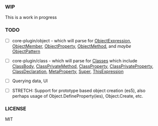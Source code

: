### WIP

This is a work in progress

### TODO

* [ ] core-plugin/object - which will parse for
      [ObjectExpression](https://github.com/babel/babel/blob/master/packages/babylon/ast/spec.md#objectexpression),
      [ObjectMember](https://github.com/babel/babel/blob/master/packages/babylon/ast/spec.md#objectmember),
      [ObjectProperty](https://github.com/babel/babel/blob/master/packages/babylon/ast/spec.md#objectproperty),
      [ObjectMethod](https://github.com/babel/babel/blob/master/packages/babylon/ast/spec.md#objectmethod),
      and _maybe_
      [ObjectPattern](https://github.com/babel/babel/blob/master/packages/babylon/ast/spec.md#objectpattern)

* [ ] core-plugin/class - which will parse for
      [Classes](https://github.com/babel/babel/blob/master/packages/babylon/ast/spec.md#classes)
      which include
      [ClassBody](https://github.com/babel/babel/blob/master/packages/babylon/ast/spec.md#classbody),
      [ClassPrivateMethod](https://github.com/babel/babel/blob/master/packages/babylon/ast/spec.md#classprivatemethod),
      [ClassProperty](https://github.com/babel/babel/blob/master/packages/babylon/ast/spec.md#classproperty),
      [ClassPrivateProperty](https://github.com/babel/babel/blob/master/packages/babylon/ast/spec.md#classprivateproperty),
      [ClassDeclaration](https://github.com/babel/babel/blob/master/packages/babylon/ast/spec.md#classdeclaration),
      [MetaProperty](https://github.com/babel/babel/blob/master/packages/babylon/ast/spec.md#metaproperty),
      [Super](https://github.com/babel/babel/blob/master/packages/babylon/ast/spec.md#super),
      [ThisExpression](https://github.com/babel/babel/blob/master/packages/babylon/ast/spec.md#thisexpression)

- [ ] Querying data, UI

- [ ] STRETCH: Support for prototype based object creation (es5), also perhaps
      usage of Object.DefineProperty(ies), Object.Create, etc.

### LICENSE

MIT

